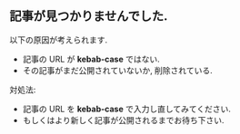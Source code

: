 ## 記事が見つかりませんでした.

以下の原因が考えられます.

* 記事の URL が **kebab-case** ではない.
* その記事がまだ公開されていないか, 削除されている.

対処法:

* 記事の URL を **kebab-case** で入力し直してみてください.
* もしくはより新しく記事が公開されるまでお待ち下さい.
